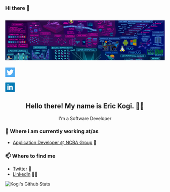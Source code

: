 ### Hi there 👋


## [![Eric Kogi's header](https://github.com/erickogi/erickogi/blob/main/images/background.jpeg)](https://www.linkedin.com/in/erickogi/)

<p align='center'>

<a href="https://twitter.com/kogi_dev"><img height="30" src="https://github.com/erickogi/erickogi/blob/main/images/twitter.png?raw=true"></a>&nbsp;&nbsp;
<!-- <a href="https://instagram.com/stephenajulu"><img height="30" src="https://github.com/erickogi/erickogi/blob/master/images/instagram.jpg?raw=true"></a>&nbsp;&nbsp; -->
<a href="https://www.linkedin.com/in/erickogi/"><img height="30" src="https://github.com/erickogi/erickogi/blob/main/images/linkedin.png?raw=true"></a>
</p>

<h2 align="center">Hello there! My name is Eric Kogi. 👋🤓</h2>
<p align="center">I'm a Software Developer</p>



### 💼 Where i am currently working at/as
- [Application Developer @ NCBA Group](https://ncbagroup.com) 💼 

### 📫 Where to find me
- [Twitter](https://twitter.com/kogi_dev) 🐤
- [LinkedIn](https://linkedin.com/in/stephenajulu) 👨💼

![Kogi's Github Stats](https://github-readme-stats.vercel.app/api?username=erickogi&show_icons=true&theme=radical)
